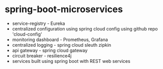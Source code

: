 # spring-boot-microservices

* service-registry - Eureka
* centralized configuration using spring cloud config using github repo 'cloud-config'
* monitoring dashboard - Prometheus, Grafana
* centralized logging - spring cloud sleuth zipkin
* api gateway - spring cloud gateway
* circuit breaker - resilience4j
* services built using spring boot with REST web services

